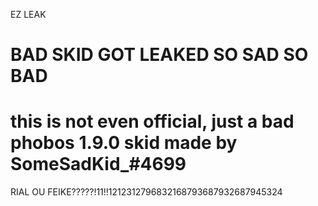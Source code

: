 EZ LEAK 
# BAD SKID GOT LEAKED SO SAD SO BAD
# this is not even official, just a bad phobos 1.9.0 skid made by SomeSadKid_#4699
RIAL OU FEIKE?????!11!!1212312796832168793687932687945324
